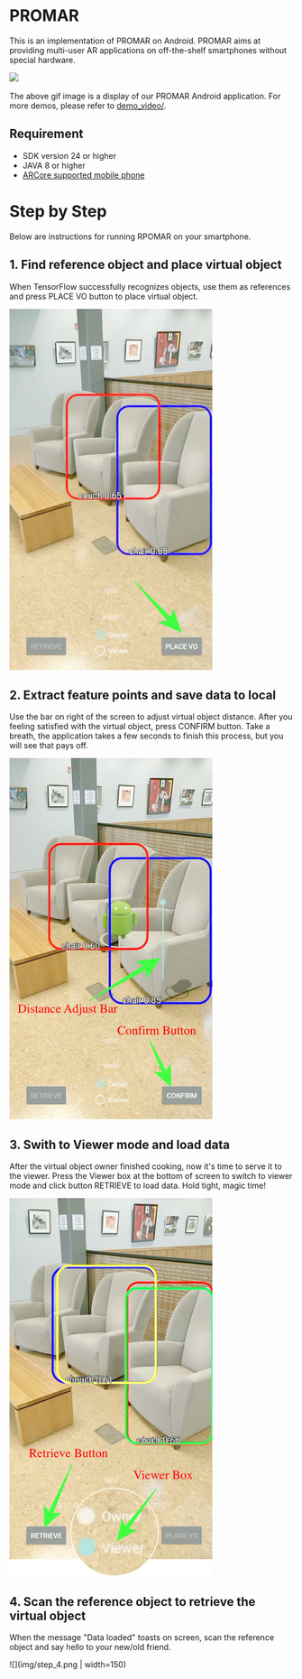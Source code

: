 # PROMAR

This is an implementation of PROMAR on Android. PROMAR aims at providing multi-user AR applications on off-the-shelf smartphones without special hardware.

![](img/demo.gif)

The above gif image is a display of our PROMAR Android application. For more demos, please refer to [demo_video/](https://github.com/PROMAR2019/PROMAR_Android/tree/master/demo_video).

## Requirement

* SDK version 24 or higher
* JAVA 8 or higher
* [ARCore supported mobile phone](https://developers.google.com/ar/discover/supported-devices)


# Step by Step

Below are instructions for running RPOMAR on your smartphone.


## 1. Find reference object and place virtual object

When TensorFlow successfully recognizes objects, use them as references and press PLACE VO button to place virtual object.

![](img/step_1.png)

## 2. Extract feature points and save data to local

Use the bar on right of the screen to adjust virtual object distance. After you feeling satisfied with the virtual object, press CONFIRM button. Take a breath, the application takes a few seconds to finish this process, but you will see that pays off.

![](img/step_2.png)

## 3. Swith to Viewer mode and load data

After the virtual object owner finished cooking, now it's time to serve it to the viewer. Press the Viewer box at the bottom of screen to switch to viewer mode and click button RETRIEVE to load data. Hold tight, magic time!

![](img/step_3.png)

## 4. Scan the reference object to retrieve the virtual object

When the message "Data loaded" toasts on screen, scan the reference object and say hello to your new/old friend.

![](img/step_4.png | width=150)
